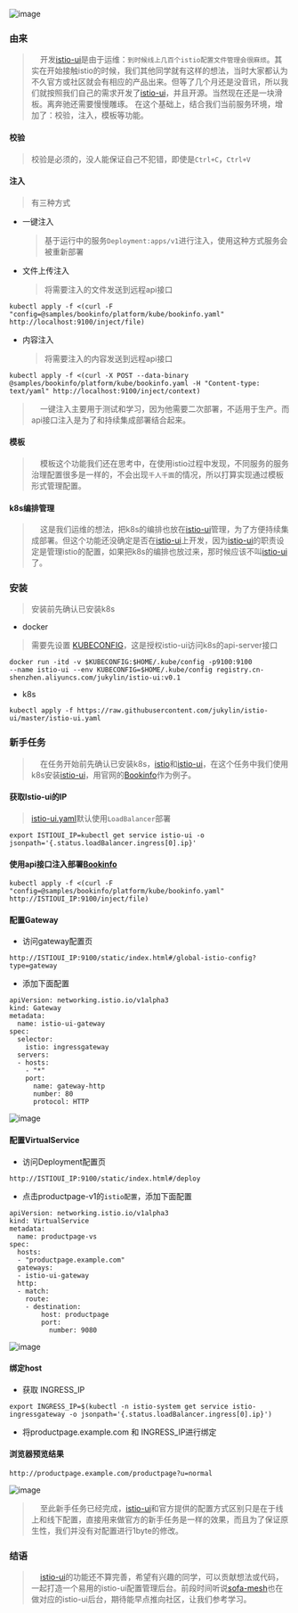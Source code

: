 ![image](https://upload.cc/i1/2018/10/18/MoDebg.png)

### 由来
>&nbsp;&nbsp;&nbsp;&nbsp;开发[istio-ui](https://github.com/jukylin/istio-ui)是由于运维：```到时候线上几百个istio配置文件管理会很麻烦```。其实在开始接触istio的时候，我们其他同学就有这样的想法，当时大家都认为不久官方或社区就会有相应的产品出来。但等了几个月还是没音讯，所以我们就按照我们自己的需求开发了[istio-ui](https://github.com/jukylin/istio-ui)，并且开源。当然现在还是一块滑板。离奔驰还需要慢慢雕琢。
在这个基础上，结合我们当前服务环境，增加了：校验，注入，模板等功能。

#### 校验
> 校验是必须的，没人能保证自己不犯错，即使是```Ctrl+C```，```Ctrl+V```

#### 注入
> 有三种方式

* 一键注入
  > 基于运行中的服务```Deployment:apps/v1```进行注入，使用这种方式服务会被重新部署

* 文件上传注入
  > 将需要注入的文件发送到远程api接口
  
``` 
kubectl apply -f <(curl -F "config=@samples/bookinfo/platform/kube/bookinfo.yaml" http://localhost:9100/inject/file)
```

* 内容注入
  > 将需要注入的内容发送到远程api接口

```
kubectl apply -f <(curl -X POST --data-binary @samples/bookinfo/platform/kube/bookinfo.yaml -H "Content-type: text/yaml" http://localhost:9100/inject/context)
```

> &nbsp;&nbsp;&nbsp;&nbsp;一键注入主要用于测试和学习，因为他需要二次部署，不适用于生产。而api接口注入是为了和持续集成部署结合起来。

#### 模板
> &nbsp;&nbsp;&nbsp;&nbsp;模板这个功能我们还在思考中，在使用istio过程中发现，不同服务的服务治理配置很多是一样的，不会出现```千人千面```的情况，所以打算实现通过模板形式管理配置。

#### k8s编排管理

> &nbsp;&nbsp;&nbsp;&nbsp;这是我们运维的想法，把k8s的编排也放在[istio-ui](https://github.com/jukylin/istio-ui)管理，为了方便持续集成部署。但这个功能还没确定是否在[istio-ui](https://github.com/jukylin/istio-ui)上开发，因为[istio-ui](https://github.com/jukylin/istio-ui)的职责设定是管理istio的配置，如果把k8s的编排也放过来，那时候应该不叫[istio-ui](https://github.com/jukylin/istio-ui)了。

### 安装
> 安装前先确认已安装k8s

* docker
> 需要先设置 [KUBECONFIG](https://kubernetes.io/docs/tasks/access-application-cluster/configure-access-multiple-clusters/#create-a-second-configuration-file)，这是授权istio-ui访问k8s的api-server接口
```
docker run -itd -v $KUBECONFIG:$HOME/.kube/config -p9100:9100 
--name istio-ui --env KUBECONFIG=$HOME/.kube/config registry.cn-shenzhen.aliyuncs.com/jukylin/istio-ui:v0.1
```

* k8s
```
kubectl apply -f https://raw.githubusercontent.com/jukylin/istio-ui/master/istio-ui.yaml
```

### 新手任务

> &nbsp;&nbsp;&nbsp;&nbsp;在任务开始前先确认已安装k8s，[istio](https://preliminary.istio.io/zh/)和[istio-ui](https://github.com/jukylin/istio-ui)，在这个任务中我们使用k8s安装[istio-ui](https://github.com/jukylin/istio-ui)，用官网的[Bookinfo](https://istio.io/docs/examples/bookinfo/)作为例子。

#### 获取Istio-ui的IP
> [istio-ui.yaml](https://github.com/jukylin/istio-ui/blob/master/istio-ui.yaml#L16)默认使用```LoadBalancer```部署
```
export ISTIOUI_IP=kubectl get service istio-ui -o jsonpath='{.status.loadBalancer.ingress[0].ip}'
```

#### 使用api接口注入部署[Bookinfo](https://istio.io/docs/examples/bookinfo/)

```
kubectl apply -f <(curl -F "config=@samples/bookinfo/platform/kube/bookinfo.yaml" http://ISTIOUI_IP:9100/inject/file)
```

#### 配置Gateway

* 访问gateway配置页

```
http://ISTIOUI_IP:9100/static/index.html#/global-istio-config?type=gateway
```

* 添加下面配置

```
apiVersion: networking.istio.io/v1alpha3
kind: Gateway
metadata:
  name: istio-ui-gateway
spec:
  selector:
    istio: ingressgateway
  servers:
  - hosts:
    - "*"
    port:
      name: gateway-http
      number: 80
      protocol: HTTP
```

![image](https://upload.cc/i1/2018/10/18/bOEo3R.png)


#### 配置VirtualService

* 访问Deployment配置页
```
http://ISTIOUI_IP:9100/static/index.html#/deploy
```
* 点击productpage-v1的```istio配置```，添加下面配置

```
apiVersion: networking.istio.io/v1alpha3
kind: VirtualService
metadata:
  name: productpage-vs
spec:
  hosts:
  - "productpage.example.com"
  gateways:
  - istio-ui-gateway
  http:
  - match:
    route:
    - destination:
        host: productpage
        port:
          number: 9080
```
![image](https://upload.cc/i1/2018/10/18/891hT5.png)


#### 绑定host
* 获取 INGRESS_IP
```
export INGRESS_IP=$(kubectl -n istio-system get service istio-ingressgateway -o jsonpath='{.status.loadBalancer.ingress[0].ip}')
```

* 将productpage.example.com 和 INGRESS_IP进行绑定

#### 浏览器预览结果

```
http://productpage.example.com/productpage?u=normal
```

![image](https://upload.cc/i1/2018/10/18/uCOa4G.png)

> &nbsp;&nbsp;&nbsp;&nbsp;至此新手任务已经完成，[istio-ui](https://github.com/jukylin/istio-ui)和官方提供的配置方式区别只是在于线上和线下配置，直接用来做官方的新手任务是一样的效果，而且为了保证原生性，我们并没有对配置进行1byte的修改。


### 结语
> &nbsp;&nbsp;&nbsp;&nbsp;[istio-ui](https://github.com/jukylin/istio-ui)的功能还不算完善，希望有兴趣的同学，可以贡献想法或代码，一起打造一个易用的istio-ui配置管理后台。前段时间听说[sofa-mesh](https://github.com/alipay/sofa-mosn)也在做对应的istio-ui后台，期待能早点推向社区，让我们参考学习。
